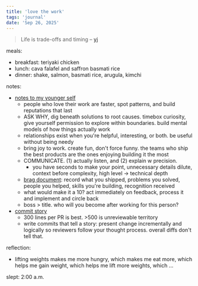 ```yaml
---
title: 'love the work'
tags: 'journal'
date: 'Sep 26, 2025'
---
```


> Life is trade-offs and timing – [yj](https://www.linkedin.com/feed/update/urn:li:activity:7377358604460347392/)

meals:

- breakfast: teriyaki chicken
- lunch: cava falafel and saffron basmati rice
- dinner: shake, salmon, basmati rice, arugula, kimchi

notes:

- [notes to my younger self](https://yewjin.substack.com/p/note-to-my-younger-self)
    - people who love their work are faster, spot patterns, and build reputations that last
    - ASK WHY, dig beneath solutions to root causes. timebox curiosity, give yourself permission to explore within boundaries. build mental models of how things actually work
    - relationships exist when you're helpful, interesting, or both. be useful without being needy
    - bring joy to work. create fun, don't force funny. the teams who ship the best products are the ones enjoying building it the most
    - COMMUNICATE. (1) actually listen, and (2) explain w precision. 
      - you have seconds to make your point, unnecessary details dilute, context before complexity, high level -> technical depth
    - [brag document](https://jvns.ca/blog/brag-documents/): record what you shipped, problems you solved, people you helped, skills you're building, recognition received
    - what would make it a 10? act immediately on feedback, process it and implement and circle back
    - boss > title. who will you become after working for this person?
- [commit story](https://meks.quest/blogs/the-theatre-of-pull-requests-and-code-review)
  - 300 lines per PR is best. >500 is unreviewable territory
  - write commits that tell a story: present change incrementally and logically so reviewers follow your thought process. overall diffs don't tell that.


reflection:

- lifting weights makes me more hungry, which makes me eat more, which helps me gain weight, which helps me lift more weights, which ...

slept: 2:00 a.m.
